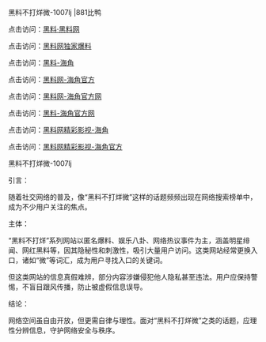 黑料不打烊微-1007lj |881比鸭

点击访问：<a href="https://heiliaolvzlu3.pages.dev">黑料·黑料网</a>

点击访问：<a href="https://heiliaoyvnrda.pages.dev">黑料网独家爆料</a>

点击访问：<a href="https://heiliaoxfe5rb.pages.dev">黑料-海角</a>

点击访问：<a href="https://heiliaokof3cy.pages.dev">黑料网-海角官方</a>

点击访问：<a href="https://heiliao9wsbg3.pages.dev">黑料网-海角官方网</a>

点击访问：<a href="https://heiliaotlyq53.pages.dev">黑料-海角官方网</a>

点击访问：<a href="https://heiliaoryrhyu.pages.dev">黑料网精彩影视-海角</a>

点击访问：<a href="https://heiliao5s28gk.pages.dev">黑料网精彩影视-海角官方</a>

黑料不打烊微-1007lj

引言：

随着社交网络的普及，像“黑料不打烊微”这样的话题频频出现在网络搜索榜单中，成为不少用户关注的焦点。

主体：

“黑料不打烊”系列网站以匿名爆料、娱乐八卦、网络热议事件为主，涵盖明星绯闻、网红黑料等，因其隐秘性和刺激性，吸引大量用户访问。这类网站经常更换入口，诸如“微”等词汇，成为用户寻找入口的关键词。

但这类网站的信息真假难辨，部分内容涉嫌侵犯他人隐私甚至违法。用户应保持警惕，不盲目跟风传播，防止被虚假信息误导。

结论：

网络空间虽自由开放，但更需自律与理性。面对“黑料不打烊微”之类的话题，应理性分辨信息，守护网络安全与秩序。
